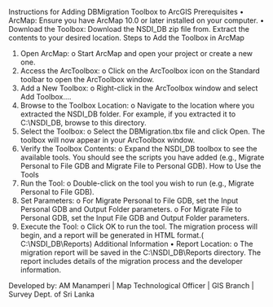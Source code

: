 Instructions for Adding DBMigration Toolbox to ArcGIS
Prerequisites
•	ArcMap: Ensure you have ArcMap 10.0 or later installed on your computer.
•	Download the Toolbox: Download the NSDI_DB zip file from. Extract the contents to your desired location.
Steps to Add the Toolbox in ArcMap
1.	Open ArcMap:
o	Start ArcMap and open your project or create a new one.
2.	Access the ArcToolbox:
o	Click on the ArcToolbox icon on the Standard toolbar to open the ArcToolbox window.
3.	Add a New Toolbox:
o	Right-click in the ArcToolbox window and select Add Toolbox....
4.	Browse to the Toolbox Location:
o	Navigate to the location where you extracted the NSDI_DB folder. For example, if you extracted it to C:\NSDI_DB, browse to this directory.
5.	Select the Toolbox:
o	Select the DBMigration.tbx file and click Open. The toolbox will now appear in your ArcToolbox window.
6.	Verify the Toolbox Contents:
o	Expand the NSDI_DB toolbox to see the available tools. You should see the scripts you have added (e.g., Migrate Personal to File GDB and Migrate File to Personal GDB).
How to Use the Tools
1.	Run the Tool:
o	Double-click on the tool you wish to run (e.g., Migrate Personal to File GDB).
2.	Set Parameters:
o	For Migrate Personal to File GDB, set the Input Personal GDB and Output Folder parameters.
o	For Migrate File to Personal GDB, set the Input File GDB and Output Folder parameters.
3.	Execute the Tool:
o	Click OK to run the tool. The migration process will begin, and a report will be generated in HTML format.( C:\NSDI_DB\Reports)
Additional Information
•	Report Location:
o	The migration report will be saved in the C:\NSDI_DB\Reports directory. The report includes details of the migration process and the developer information.

Developed by: AM Manamperi | Map Technological Officer | GIS Branch | Survey Dept. of Sri Lanka
